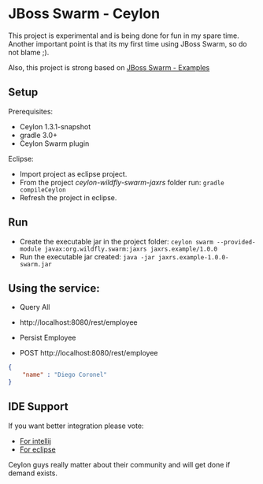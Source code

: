# JBoss Swarm - Ceylon

This project is experimental and is being done for fun in my spare time. Another important point is that its my first time using JBoss Swarm, so do not blame ;).

Also, this project is strong based on [JBoss Swarm - Examples](https://github.com/wildfly-swarm/wildfly-swarm-examples/tree/master/jpa-jaxrs-cdi)

## Setup

Prerequisites:
- Ceylon 1.3.1-snapshot
- gradle 3.0+
- Ceylon Swarm plugin

Eclipse:
- Import project as eclipse project.
- From the project _ceylon-wildfly-swarm-jaxrs_ folder run: `gradle compileCeylon`
- Refresh the project in eclipse.

## Run

- Create the executable jar in the project folder: `ceylon swarm --provided-module javax:org.wildfly.swarm:jaxrs jaxrs.example/1.0.0`
- Run the executable jar created: `java -jar jaxrs.example-1.0.0-swarm.jar`

## Using the service:

- Query All
 - http://localhost:8080/rest/employee

- Persist Employee
 - POST http://localhost:8080/rest/employee
```json
{
    "name" : "Diego Coronel"
}
```

## IDE Support

If you want better integration please vote:
- [For intellij](https://github.com/ceylon/ceylon-ide-intellij/issues/513)
- [For eclipse](https://github.com/ceylon/ceylon-ide-eclipse/issues/1835)

Ceylon guys really matter about their community and will get done if demand exists.

